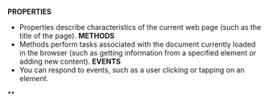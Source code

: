 
**PROPERTIES**
- Properties describe characteristics of the current
web page (such as the title of the page).
**METHODS**
- Methods perform tasks associated with the document currently loaded in the browser (such as getting information from a specified element or adding new content).
**EVENTS**
- You can respond to events, such as a user clicking or
tapping on an element.

**